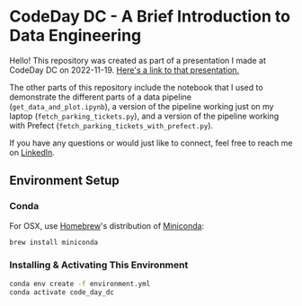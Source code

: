 # CodeDay DC - A Brief Introduction to Data Engineering

Hello! This repository was created as part of a presentation I made at CodeDay DC on 2022-11-19. [Here's a link to that presentation.](https://docs.google.com/presentation/d/1OFrxebSzCHCUyb6z2YzUIcurBLNgOFhF1imv02iJ6UE/edit?usp=sharing)

The other parts of this repository include the notebook that I used to demonstrate the different parts of a data pipeline (`get_data_and_plot.ipynb`), a version of the pipeline working just on my laptop (`fetch_parking_tickets.py`), and a version of the pipeline working with Prefect (`fetch_parking_tickets_with_prefect.py`).

If you have any questions or would just like to connect, feel free to reach me on [LinkedIn](https://www.linkedin.com/in/dylanbhughes).

## Environment Setup

### Conda

For OSX, use [Homebrew](https://brew.sh/)'s distribution of [Miniconda](https://docs.conda.io/en/latest/miniconda.html):

```bash
brew install miniconda
```

### Installing & Activating This Environment

```bash
conda env create -f environment.yml
conda activate code_day_dc
```

